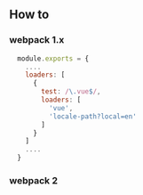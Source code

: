 ## How to

### webpack 1.x

```javascript
  module.exports = {
    ....
    loaders: [
      {
        test: /\.vue$/,
        loaders: [
          'vue',
          'locale-path?local=en'
        ]
      } 
    ]
    ....
  }
```

### webpack 2


```javascript
  
```